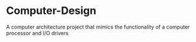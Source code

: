 # Computer-Design
A computer architecture project that mimics the functionality of a computer processor and I/O drivers
